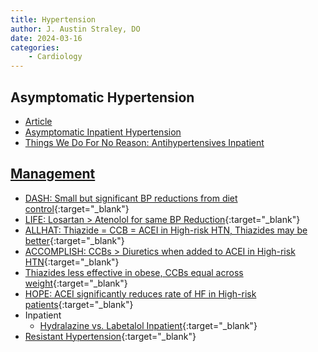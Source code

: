 ```yaml
---
title: Hypertension
author: J. Austin Straley, DO
date: 2024-03-16
categories:
    - Cardiology
---
```


## Asymptomatic Hypertension
* [Article][1]
* [Asymptomatic Inpatient Hypertension][3]
* [Things We Do For No Reason: Antihypertensives Inpatient][4]



## [Management][2]
- [DASH: Small but significant BP reductions from diet control](http://www.ncbi.nlm.nih.gov/pubmed/9099655){:target="_blank"}
- [LIFE: Losartan > Atenolol for same BP Reduction](https://pubmed.ncbi.nlm.nih.gov/11937179/){:target="_blank"}
- [ALLHAT: Thiazide = CCB = ACEI in High-risk HTN, Thiazides may be better](https://pubmed.ncbi.nlm.nih.gov/12479763/){:target="_blank"}
- [ACCOMPLISH: CCBs > Diuretics when added to ACEI in High-risk HTN](https://pubmed.ncbi.nlm.nih.gov/19052124/){:target="_blank"}
- [Thiazides less effective in obese, CCBs equal across weight](https://pubmed.ncbi.nlm.nih.gov/23219284/){:target="_blank"}
- [HOPE: ACEI significantly reduces rate of HF in High-risk patients](https://pubmed.ncbi.nlm.nih.gov/12628949/){:target="_blank"}
- Inpatient
    - [Hydralazine vs. Labetalol Inpatient](https://www.ncbi.nlm.nih.gov/pmc/articles/PMC8673377/){:target="_blank"}
- [Resistant Hypertension](https://pubmed.ncbi.nlm.nih.gov/27895136/){:target="_blank"}

[1]: https://www.annemergmed.com/article/S0196-0644(13)00445-9/fulltext{:target="_blank"}
[2]: https://pubmed.ncbi.nlm.nih.gov/29146535/{:target="_blank"}
[3]: https://pubmed.ncbi.nlm.nih.gov/30811320/{:target="_blank"}
[4]: https://shmpublications.onlinelibrary.wiley.com/doi/10.1002/jhm.13185{:target="_blank"}